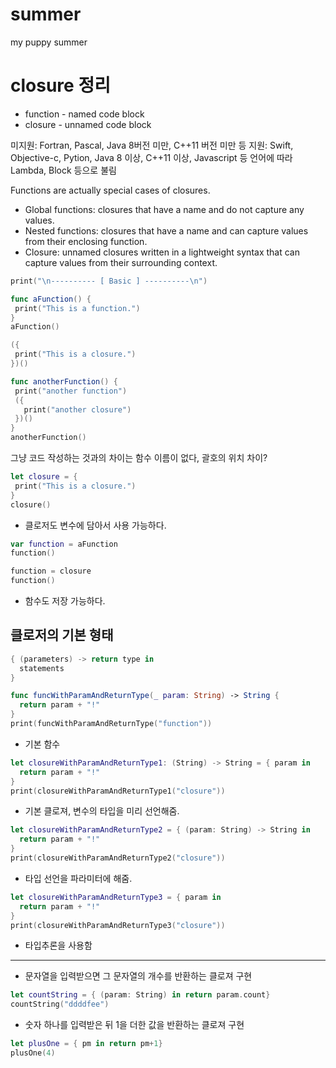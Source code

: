 # summer
my puppy summer


# closure 정리


* function - named code block
* closure - unnamed code block


미지원: Fortran, Pascal, Java 8버전 미만, C++11 버전 미만 등
지원: Swift, Objective-c, Pytion, Java 8 이상, C++11 이상, Javascript 등 언어에 따라 Lambda, Block 등으로 불림


 Functions are actually special cases of closures.
 
 - Global functions: closures that have a name and do not capture any values.
 - Nested functions: closures that have a name and can capture values from their enclosing function.
 - Closure: unnamed closures written in a lightweight syntax that can capture values from their surrounding context.
 
 
 ```swift
 print("\n---------- [ Basic ] ----------\n")

func aFunction() {
  print("This is a function.")
}
aFunction()

({
  print("This is a closure.")
})()

func anotherFunction() {
  print("another function")
  ({
    print("another closure")
  })()
}
anotherFunction()
 ```
 
 
 그냥 코드 작성하는 것과의 차이는
 함수 이름이 없다, 괄호의 위치 차이?
 
 
 
 ```swift
 let closure = {
  print("This is a closure.")
}
closure()
 ```
 * 클로저도 변수에 담아서 사용 가능하다. 
 
 
 ```swift
 var function = aFunction
function()

function = closure
function()
 ```
 * 함수도 저장 가능하다.
 
 
 ## 클로저의 기본 형태
 ```swift
 { (parameters) -> return type in
   statements
 }
 ```
 
```swift
func funcWithParamAndReturnType(_ param: String) -> String {
  return param + "!"
}
print(funcWithParamAndReturnType("function"))
```
* 기본 함수

```swift
let closureWithParamAndReturnType1: (String) -> String = { param in
  return param + "!"
}
print(closureWithParamAndReturnType1("closure"))
```
* 기본 클로져, 변수의 타입을 미리 선언해줌. 

```swift
let closureWithParamAndReturnType2 = { (param: String) -> String in
  return param + "!"
}
print(closureWithParamAndReturnType2("closure"))
```
* 타입 선언을 파라미터에 해줌. 

```swift
let closureWithParamAndReturnType3 = { param in
  return param + "!"
}
print(closureWithParamAndReturnType3("closure"))
```
* 타입추론을 사용함
---


* 문자열을 입력받으면 그 문자열의 개수를 반환하는 클로져 구현

```swift
let countString = { (param: String) in return param.count}
countString("ddddfee")
```

* 숫자 하나를 입력받은 뒤 1을 더한 값을 반환하는 클로져 구현
```swift
let plusOne = { pm in return pm+1}
plusOne(4)
```























